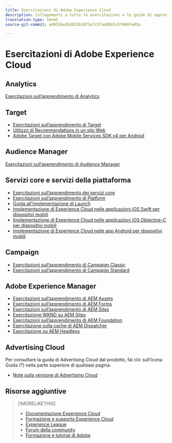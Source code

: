 ```yaml
---
title: Esercitazioni di Adobe Experience Cloud
description: Collegamenti a tutte le esercitazioni e le guide di apprendimento di Experience Cloud
translation-type: tm+mt
source-git-commit: a4955bedb3032b18f1e7c57aa9b03c5f068fe03a

---
```



# Esercitazioni di Adobe Experience Cloud

## Analytics

[Esercitazioni sull’apprendimento di Analytics](https://docs.adobe.com/content/help/en/analytics-learn/tutorials/overview.html)

## Target

* [Esercitazioni sull’apprendimento di Target](https://docs.adobe.com/content/help/en/target-learn/tutorials/overview.html)
* [Utilizzo di Recommendations in un sito Web](https://docs.adobe.com/content/help/en/target-learn/recommendations-in-a-website/overview.html)
* [Adobe Target con Adobe Mobile Services SDK v4 per Android](https://docs.adobe.com/content/help/en/target-learn/mobile-sdk-v4-android/overview.html)

## Audience Manager

[Esercitazioni sull’apprendimento di Audience Manager](https://docs.adobe.com/content/help/en/audience-manager-learn/tutorials/overview.html)

## Servizi core e servizi della piattaforma

* [Esercitazioni sull’apprendimento dei servizi core](https://docs.adobe.com/content/help/en/core-services-learn/tutorials/overview.html)
* [Esercitazioni sull’apprendimento di Platform](https://docs.adobe.com/content/help/en/platform-learn/tutorials/overview.html)
* [Guida all’implementazione di Launch](https://docs.adobe.com/content/help/en/core-services-learn/implementing-in-websites-with-launch/index.html)
* [Implementazione di Experience Cloud nelle applicazioni iOS Swift per dispositivi mobili](https://docs.adobe.com/content/help/en/core-services-learn/implementing-in-mobile-ios-swift-apps-with-launch/index.html)
* [Implementazione di Experience Cloud nelle applicazioni iOS Objective-C per dispositivi mobili](https://docs.adobe.com/content/help/en/core-services-learn/implementing-in-mobile-ios-objective-c-apps-with-launch/index.html)
* [Implementazione di Experience Cloud nelle app Android per dispositivi mobili](https://docs.adobe.com/content/help/en/core-services-learn/implementing-in-mobile-android-apps-with-launch/index.html)

## Campaign

* [Esercitazioni sull’apprendimento di Campaign Classic](https://docs.adobe.com/content/help/en/campaign-classic-learn/tutorials/overview.html)
* [Esercitazioni sull’apprendimento di Campaign Standard](https://docs.adobe.com/content/help/en/campaign-standard-learn/tutorials/overview.html)

## Adobe Experience Manager

* [Esercitazioni sull’apprendimento di AEM Assets](https://docs.adobe.com/content/help/en/experience-manager-learn/assets/overview.html)
* [Esercitazioni sull’apprendimento di AEM Forms](https://docs.adobe.com/content/help/en/experience-manager-learn/forms/overview.html)
* [Esercitazioni sull’apprendimento di AEM Sites](https://docs.adobe.com/content/help/en/experience-manager-learn/sites/overview.html)
* [Esercitazione WKND su AEM Sites](https://docs.adobe.com/content/help/en/experience-manager-learn/getting-started-wknd-tutorial-develop/overview.html)
* [Esercitazioni sull’apprendimento di AEM Foundation](https://docs.adobe.com/content/help/en/experience-manager-learn/assets/overview.html)
* [Esercitazione sulla cache di AEM Dispatcher](https://docs.adobe.com/content/help/en/experience-manager-learn/dispatcher-tutorial/overview.html)
* [Esercitazione su AEM Headless](https://docs.adobe.com/content/help/en/experience-manager-learn/getting-started-with-aem-headless/overview.html)

## Advertising Cloud

Per consultare la guida di Advertising Cloud dal prodotto, fai clic sull’icona Guida (?) nella parte superiore di qualsiasi pagina.

* [Note sulla versione di Advertising Cloud](https://docs.adobe.com/content/help/en/release-notes/experience-cloud/current.html#adcloud)

## Risorse aggiuntive

> [!MORELIKETHIS]
>
>* [Documentazione Experience Cloud](https://docs.adobe.com/content/help/en/experience-cloud/user-guides/home.html)
>* [Formazione e supporto Experience Cloud](https://helpx.adobe.com/support/experience-cloud.html)
>* [Experience League](https://experienceleague.adobe.com/)
>* [Forum della community](https://forums.adobe.com/community/experience-cloud/)
>* [Formazione e tutorial di Adobe](https://helpx.adobe.com/learning.html?promoid=KAUDK)

